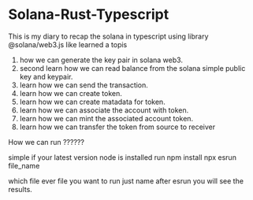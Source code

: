 # Solana-Rust-Typescript

This is my diary to recap the solana in typescript using library @solana/web3.js like learned a topis 
1) how we can generate the key pair in solana web3.
2) second learn how we can read balance from the solana simple public key and keypair.
3) learn how we can send the transaction.
4) learn how we can create token.
5) learn how we can create matadata for token.
6) learn how we can associate the account with token.
7) learn how we can mint the associated account token.
8) learn how we can transfer the token from source to receiver 


How we can run ??????

simple if your latest version node is installed 
run npm install
npx esrun file_name 


which file ever file you want to run just name after esrun you will see the results.
